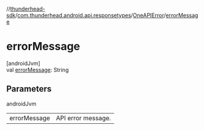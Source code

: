 //[thunderhead-sdk](../../../index.md)/[com.thunderhead.android.api.responsetypes](../index.md)/[OneAPIError](index.md)/[errorMessage](error-message.md)

# errorMessage

[androidJvm]\
val [errorMessage](error-message.md): String

## Parameters

androidJvm

| | |
|---|---|
| errorMessage | API error message. |
